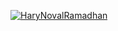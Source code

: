 [![HaryNovalRamadhan](https://circleci.com/gh/HaryNovalRamadhan/SportApp.svg?style=svg)](https://circleci.com/gh/HaryNovalRamadhan/SportApp)
